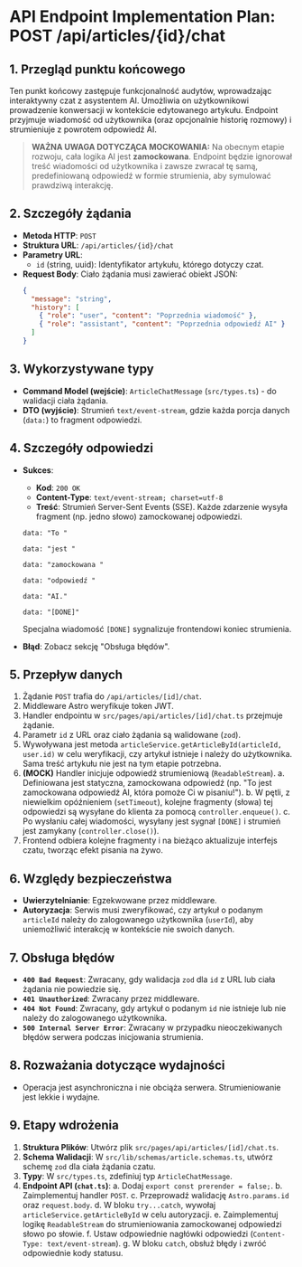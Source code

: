 # API Endpoint Implementation Plan: POST /api/articles/{id}/chat

## 1. Przegląd punktu końcowego

Ten punkt końcowy zastępuje funkcjonalność audytów, wprowadzając interaktywny czat z asystentem AI. Umożliwia on użytkownikowi prowadzenie konwersacji w kontekście edytowanego artykułu. Endpoint przyjmuje wiadomość od użytkownika (oraz opcjonalnie historię rozmowy) i strumieniuje z powrotem odpowiedź AI.

> **WAŻNA UWAGA DOTYCZĄCA MOCKOWANIA:** Na obecnym etapie rozwoju, cała logika AI jest **zamockowana**. Endpoint będzie ignorował treść wiadomości od użytkownika i zawsze zwracał tę samą, predefiniowaną odpowiedź w formie strumienia, aby symulować prawdziwą interakcję.

## 2. Szczegóły żądania

- **Metoda HTTP**: `POST`
- **Struktura URL**: `/api/articles/{id}/chat`
- **Parametry URL**:
  - `id` (string, uuid): Identyfikator artykułu, którego dotyczy czat.
- **Request Body**: Ciało żądania musi zawierać obiekt JSON:
  ```json
  {
    "message": "string",
    "history": [
      { "role": "user", "content": "Poprzednia wiadomość" },
      { "role": "assistant", "content": "Poprzednia odpowiedź AI" }
    ]
  }
  ```

## 3. Wykorzystywane typy

- **Command Model (wejście)**: `ArticleChatMessage` (`src/types.ts`) - do walidacji ciała żądania.
- **DTO (wyjście)**: Strumień `text/event-stream`, gdzie każda porcja danych (`data:`) to fragment odpowiedzi.

## 4. Szczegóły odpowiedzi

- **Sukces**:
  - **Kod**: `200 OK`
  - **Content-Type**: `text/event-stream; charset=utf-8`
  - **Treść**: Strumień Server-Sent Events (SSE). Każde zdarzenie wysyła fragment (np. jedno słowo) zamockowanej odpowiedzi.

  ```
  data: "To "

  data: "jest "

  data: "zamockowana "

  data: "odpowiedź "

  data: "AI."

  data: "[DONE]"
  ```

  Specjalna wiadomość `[DONE]` sygnalizuje frontendowi koniec strumienia.

- **Błąd**: Zobacz sekcję "Obsługa błędów".

## 5. Przepływ danych

1.  Żądanie `POST` trafia do `/api/articles/[id]/chat`.
2.  Middleware Astro weryfikuje token JWT.
3.  Handler endpointu w `src/pages/api/articles/[id]/chat.ts` przejmuje żądanie.
4.  Parametr `id` z URL oraz ciało żądania są walidowane (`zod`).
5.  Wywoływana jest metoda `articleService.getArticleById(articleId, user.id)` w celu weryfikacji, czy artykuł istnieje i należy do użytkownika. Sama treść artykułu nie jest na tym etapie potrzebna.
6.  **(MOCK)** Handler inicjuje odpowiedź strumieniową (`ReadableStream`).
    a. Definiowana jest statyczna, zamockowana odpowiedź (np. "To jest zamockowana odpowiedź AI, która pomoże Ci w pisaniu!").
    b. W pętli, z niewielkim opóźnieniem (`setTimeout`), kolejne fragmenty (słowa) tej odpowiedzi są wysyłane do klienta za pomocą `controller.enqueue()`.
    c. Po wysłaniu całej wiadomości, wysyłany jest sygnał `[DONE]` i strumień jest zamykany (`controller.close()`).
7.  Frontend odbiera kolejne fragmenty i na bieżąco aktualizuje interfejs czatu, tworząc efekt pisania na żywo.

## 6. Względy bezpieczeństwa

- **Uwierzytelnianie**: Egzekwowane przez middleware.
- **Autoryzacja**: Serwis musi zweryfikować, czy artykuł o podanym `articleId` należy do zalogowanego użytkownika (`userId`), aby uniemożliwić interakcję w kontekście nie swoich danych.

## 7. Obsługa błędów

- **`400 Bad Request`**: Zwracany, gdy walidacja `zod` dla `id` z URL lub ciała żądania nie powiedzie się.
- **`401 Unauthorized`**: Zwracany przez middleware.
- **`404 Not Found`**: Zwracany, gdy artykuł o podanym `id` nie istnieje lub nie należy do zalogowanego użytkownika.
- **`500 Internal Server Error`**: Zwracany w przypadku nieoczekiwanych błędów serwera podczas inicjowania strumienia.

## 8. Rozważania dotyczące wydajności

- Operacja jest asynchroniczna i nie obciąża serwera. Strumieniowanie jest lekkie i wydajne.

## 9. Etapy wdrożenia

1.  **Struktura Plików**: Utwórz plik `src/pages/api/articles/[id]/chat.ts`.
2.  **Schema Walidacji**: W `src/lib/schemas/article.schemas.ts`, utwórz schemę `zod` dla ciała żądania czatu.
3.  **Typy**: W `src/types.ts`, zdefiniuj typ `ArticleChatMessage`.
4.  **Endpoint API (`chat.ts`)**:
    a. Dodaj `export const prerender = false;`.
    b. Zaimplementuj handler `POST`.
    c. Przeprowadź walidację `Astro.params.id` oraz `request.body`.
    d. W bloku `try...catch`, wywołaj `articleService.getArticleById` w celu autoryzacji.
    e. Zaimplementuj logikę `ReadableStream` do strumieniowania zamockowanej odpowiedzi słowo po słowie.
    f. Ustaw odpowiednie nagłówki odpowiedzi (`Content-Type: text/event-stream`).
    g. W bloku `catch`, obsłuż błędy i zwróć odpowiednie kody statusu.
